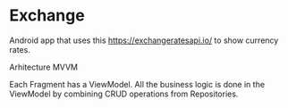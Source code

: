 # Exchange
Android app that uses this https://exchangeratesapi.io/ to show currency rates.

Arhitecture MVVM

Each Fragment has a ViewModel. All the business logic is done in the ViewModel by combining CRUD operations from Repositories.
